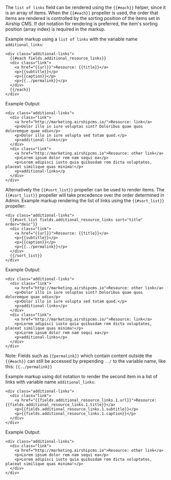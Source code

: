 The `list of links` field can be rendered using the `{{#each}}` helper, since it is an array of items. When the `{{#each}}` propeller is used, the order that items are rendered is controlled by the sorting position of the items set in Airship CMS. If dot notation for rendering is preferred, the item's sorting position (array index) is required in the markup.

Example markup using a `list of links` with the variable name `additional_links`:
```
<div class="additional-links">
  {{#each fields.additional_resource_links}}
  <div class="link">
    <a href="{{url}}">Resource: {{title}}</a>
    <p>{{subtitle}}</p>
    <p>{{caption}}</p>
    <p>{{../permalink}}</p>
  </div>
  {{/each}}
</div>
```

Example Output:
```
<div class="additional-links">
  <div class="link">
    <a href="http://marketing.airshipcms.io/">Resource: link</a>
    <p>Dolor illo in iure voluptas sint? Doloribus quae quos doloremque quae odio</p>
    <p>Dolor illo in iure volupta sed totam quod.</p>
    <p>additional-links</p>
  </div>
  <div class="link">
    <a href="http://marketing.airshipcms.io">Resource: other link</a>
    <p>Lorem ipsum dolor rem nam sequi ea</p>
    <p>Lorem adipisci iusto quia quibusdam rem dicta voluptates, placeat similique quas minima!</p>
    <p>additional-links</p
  </div>
</div>
```

Alternatively the `{{#sort_list}}` propeller can be used to render items. The `{{#sort_list}}` propeller will take precedence over the order determined in Admin. Example markup rendering the list of links using the `{{#sort_list}}` propeller:
```
<div class="additional-links">
  {{#sort_list fields.additional_resource_links sort="title" order="desc"}}
  <div class="link">
    <a href="{{url}}">Resource: {{title}}</a>
    <p>{{subtitle}}</p>
    <p>{{caption}}</p>
    <p>{{../permalink}}</p>
  </div>
  {{/sort_list}}
</div>
```

Example Output:
```
<div class="additional-links">
  <div class="link">
    <a href="http://marketing.airshipcms.io">Resource: other link</a>
    <p>Dolor illo in iure voluptas sint? Doloribus quae quos doloremque quae odio</p>
    <p>Dolor illo in iure volupta sed totam quod.</p>
    <p>additional-links</p>
  </div>
  <div class="link">
    <a href="http://marketing.airshipcms.io/">Resource: link</a>
    <p>Lorem adipisci iusto quia quibusdam rem dicta voluptates, placeat similique quas minima!</p>
    <p>Lorem ipsum dolor rem nam sequi ea</p>
    <p>additional-links</p>
  </div>
</div>
```

Note: Fields such as `{{permalink}}` which contain content outside the `{{#each}}` can still be accessed by prepending `../` to the variable name, like this: `{{../permalink}}`

Example markup using dot notation to render the second item in a list of links with variable name `additional_links`:
```
<div class="additional-links">
  <div class="link">
    <a href="{{fields.additional_resource_links.1.url}}">Resource: {{fields.additional_resource_links.1.title}}</a>
    <p>{{fields.additional_resource_links.1.subtitle}}</p>
    <p>{{fields.additional_resource_links.1.caption}}</p>
  </div>
</div>
```

Example Output:
```
<div class="additional-links">
  <div class="link">
    <a href="http://marketing.airshipcms.io">Resource: other link</a>
    <p>Lorem ipsum dolor rem nam sequi ea</p>
    <p>Lorem adipisci iusto quia quibusdam rem dicta voluptates, placeat similique quas minima!</p>
  </div>
</div>
```
